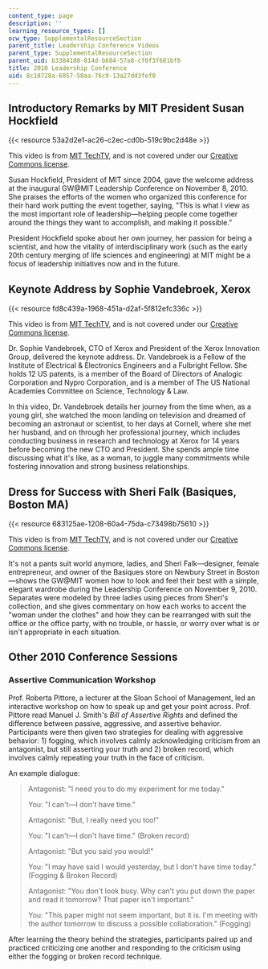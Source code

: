 ```yaml
---
content_type: page
description: ''
learning_resource_types: []
ocw_type: SupplementalResourceSection
parent_title: Leadership Conference Videos
parent_type: SupplementalResourceSection
parent_uid: b3384108-814d-b684-57a8-cf0f3f681bf6
title: 2010 Leadership Conference
uid: 8c18728a-6057-50aa-76c9-13a27dd3fef0
---
```


Introductory Remarks by MIT President Susan Hockfield
-----------------------------------------------------

{{< resource 53a2d2e1-ac26-c2ec-cd0b-519c9bc2d48e >}}

This video is from [MIT TechTV](http://techtv.mit.edu), and is not covered under our [Creative Commons license](/terms/#cc).

Susan Hockfield, President of MIT since 2004, gave the welcome address at the inaugural GW@MIT Leadership Conference on November 8, 2010. She praises the efforts of the women who organized this conference for their hard work putting the event together, saying, "This is what I view as the most important role of leadership—helping people come together around the things they want to accomplish, and making it possible."

President Hockfield spoke about her own journey, her passion for being a scientist, and how the vitality of interdisciplinary work (such as the early 20th century merging of life sciences and engineering) at MIT might be a focus of leadership initiatives now and in the future.

Keynote Address by Sophie Vandebroek, Xerox
-------------------------------------------

{{< resource fd8c439a-1968-451a-d2af-5f812efc336c >}}

This video is from [MIT TechTV](http://techtv.mit.edu), and is not covered under our [Creative Commons license](/terms/#cc).

Dr. Sophie Vandebroek, CTO of Xerox and President of the Xerox Innovation Group, delivered the keynote address. Dr. Vandebroek is a Fellow of the Institute of Electrical & Electronics Engineers and a Fulbright Fellow. She holds 12 US patents, is a member of the Board of Directors of Analogic Corporation and Nypro Corporation, and is a member of The US National Academies Committee on Science, Technology & Law.

In this video, Dr. Vandebroek details her journey from the time when, as a young girl, she watched the moon landing on television and dreamed of becoming an astronaut or scientist, to her days at Cornell, where she met her husband, and on through her professional journey, which includes conducting business in research and technology at Xerox for 14 years before becoming the new CTO and President. She spends ample time discussing what it's like, as a woman, to juggle many commitments while fostering innovation and strong business relationships.

Dress for Success with Sheri Falk (Basiques, Boston MA)
-------------------------------------------------------

{{< resource 683125ae-1208-60a4-75da-c73498b75610 >}}

This video is from [MIT TechTV](http://techtv.mit.edu), and is not covered under our [Creative Commons license](/terms/#cc).

It's not a pants suit world anymore, ladies, and Sheri Falk—designer, female entrepreneur, and owner of the Basiques store on Newbury Street in Boston—shows the GW@MIT women how to look and feel their best with a simple, elegant wardrobe during the Leadership Conference on November 9, 2010. Separates were modeled by three ladies using pieces from Sheri's collection, and she gives commentary on how each works to accent the "woman under the clothes" and how they can be rearranged with suit the office or the office party, with no trouble, or hassle, or worry over what is or isn't appropriate in each situation.

Other 2010 Conference Sessions
------------------------------

### Assertive Communication Workshop

Prof. Roberta Pittore, a lecturer at the Sloan School of Management, led an interactive workshop on how to speak up and get your point across. Prof. Pittore read Manuel J. Smith's _Bill of Assertive Rights_ and defined the difference between passive, aggressive, and assertive behavior. Participants were then given two strategies for dealing with aggressive behavior: 1) fogging, which involves calmly acknowledging criticism from an antagonist, but still asserting your truth and 2) broken record, which involves calmly repeating your truth in the face of criticism.

An example dialogue:

> Antagonist: "I need you to do my experiment for me today."
> 
> You: "I can't—I don't have time."
> 
> Antagonist: "But, I really need you too!"
> 
> You: "I can't—I don't have time." (Broken record)
> 
> Antagonist: "But you said you would!"
> 
> You: "I may have said I would yesterday, but I don't have time today." (Fogging & Broken Record)
> 
> Antagonist: "You don't look busy. Why can't you put down the paper and read it tomorrow? That paper isn't important."
> 
> You: "This paper might not seem important, but it is. I'm meeting with the author tomorrow to discuss a possible collaboration." (Fogging)

After learning the theory behind the strategies, participants paired up and practiced criticizing one another and responding to the criticism using either the fogging or broken record technique.